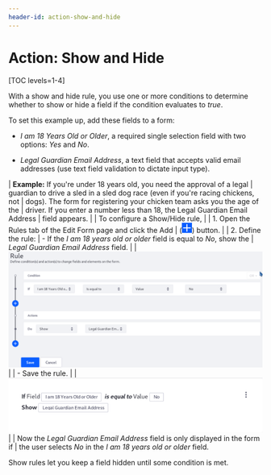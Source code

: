 ```yaml
---
header-id: action-show-and-hide
---
```


# Action: Show and Hide

[TOC levels=1-4]

With a show and hide rule, you use one or more conditions to determine whether
to show or hide a field if the condition evaluates to *true*.

To set this example up, add these fields to a form: 

- *I am 18 Years Old or Older*, a required single selection field with two options:
  *Yes* and *No*.

- *Legal Guardian Email Address*, a text field that accepts valid email
  addresses (use text field validation to dictate input type).

| **Example:** If you're under 18 years old, you need the approval of a legal
| guardian to drive a sled in a sled dog race (even if you're racing chickens, not
| dogs). The form for registering your chicken team asks you the age of the
| driver. If you enter a number less than 18, the Legal Guardian Email Address
| field appears.
| 
| To configure a Show/Hide rule,
| 
| 1.  Open the Rules tab of the Edit Form page and click the Add
|     (![Add](../../../images/icon-add.png)) button.
| 
| 2.  Define the rule:
|      - If the *I am 18 years old or older* field is equal to *No*, show the
|        *Legal Guardian Email Address* field.
| 
|     ![Figure 1: Build form rules quickly by defining your conditions and actions.](../../../images/forms-rule-development.png)
| 
|      - Save the rule.
| 
|     ![Figure 2: Once a rule is saved, it is displayed so that you can easily understand what it does.](../../../images/forms-rule-list.png)
| 
| Now the *Legal Guardian Email Address* field is only displayed in the form if
| the user selects *No* in the *I am 18 years old or older* field.

Show rules let you keep a field hidden until some condition is met.
